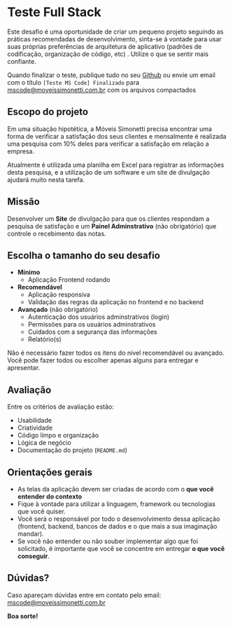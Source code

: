 # Teste Full Stack

Este desafio é uma oportunidade de criar um pequeno projeto seguindo as práticas recomendadas de desenvolvimento, sinta-se à vontade para usar suas próprias preferências de arquitetura de aplicativo (padrões de codificação, organização de código, etc) . Utilize o que se sentir mais confiante.

Quando finalizar o teste, publique tudo no seu [Github](https://github.com) ou envie um email com o título `[Teste MS Code] Finalizado` para mscode@moveissimonetti.com.br com os arquivos compactados

## Escopo do projeto

Em uma situação hipotética, a Móveis Simonetti precisa encontrar uma forma de verificar a satisfação dos seus clientes e mensalmente é realizada uma pesquisa com 10% deles para verificar a satisfação em relação a empresa.

Atualmente é utilizada uma planilha em Excel para registrar as informações desta pesquisa, e a utilização de um software e um site de divulgação ajudará muito nesta tarefa. 


## Missão

Desenvolver um **Site** de divulgação para que os clientes respondam a pesquisa de satisfação e um **Painel Adminstrativo** (não obrigatório) que controle o recebimento das notas.

## Escolha o tamanho do seu desafio
- **Mínimo**
  - Aplicação Frontend rodando 
- **Recomendável**
  - Aplicação responsiva
  - Validação das regras da aplicação no frontend e no backend
- **Avançado** (não obrigatório)
  - Autenticação dos usuários adminstrativos (login)
  - Permissões para os usuários adminstrativos  
  - Cuidados com a segurança das informações
  - Relatório(s)


Não é necessário fazer todos os itens do nível recomendável ou avançado. Você pode fazer todos ou escolher apenas alguns para entregar e apresentar.

## Avaliação

Entre os critérios de avaliação estão:

- Usabilidade
- Criatividade
- Código limpo e organização
- Lógica de negócio
- Documentação do projeto (`README.md`)



## Orientações gerais
- As telas da aplicação devem ser criadas de acordo com o **que você entender do contexto**
- Fique à vontade para utilizar a linguagem, framework ou tecnologias que você quiser. 
- Você será o responsável por todo o desenvolvimento dessa aplicação (frontend, backend, bancos de dados e o que mais a sua imaginação mandar).
- Se você não entender ou não souber implementar algo que foi solicitado, é importante que você se concentre em entregar **o que você conseguir**. 



## Dúvidas?
Caso apareçam dúvidas entre em contato pelo email: mscode@moveissimonetti.com.br

**Boa sorte!**
  
